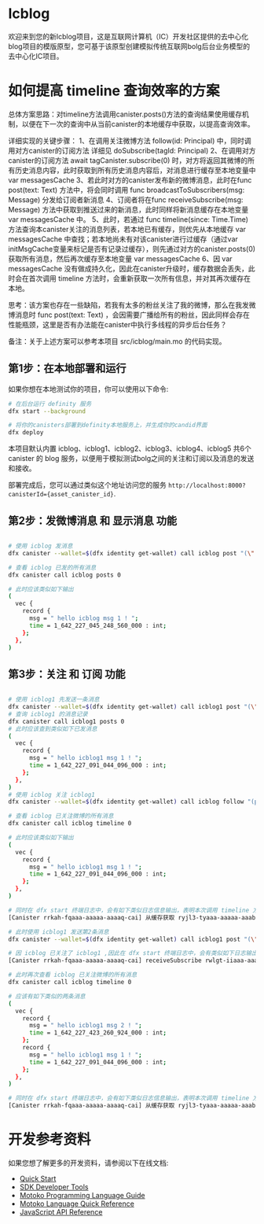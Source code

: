 # Icblog

欢迎来到您的新Icblog项目，这是互联网计算机（IC）开发社区提供的去中心化blog项目的模版原型，您可基于该原型创建模拟传统互联网bolg后台业务模型的去中心化IC项目。


# 如何提高 timeline 查询效率的方案

总体方案思路：对timeline方法调用canister.posts()方法的查询结果使用缓存机制，以便在下一次的查询中从当前canister的本地缓存中获取，以提高查询效率。

详细实现的关键步骤：
1、在调用关注微博方法 follow(id: Principal) 中，同时调用对方canister的订阅方法 详细见 doSubscribe(tagId: Principal)
2、在调用对方canister的订阅方法 await tagCanister.subscribe(0) 时，对方将返回其微博的所有历史消息内容，此时获取到所有历史消息内容后，对消息进行缓存至本地变量中var messagesCache
3、若此时对方的canister发布新的微博消息，此时在func post(text: Text) 方法中，将会同时调用 func broadcastToSubscribers(msg: Message) 分发给订阅者新消息
4、订阅者将在func receiveSubscribe(msg: Message) 方法中获取到推送过来的新消息，此时同样将新消息缓存在本地变量 var messagesCache 中。
5、此时，若通过 func timeline(since: Time.Time) 方法查询本canister关注的消息列表，若本地已有缓存，则优先从本地缓存 var messagesCache 中查找；若本地尚未有对该canister进行过缓存（通过var initMsgCache变量来标记是否有记录过缓存），则先通过对方的canister.posts(0)获取所有消息，然后再次缓存至本地变量 var messagesCache
6、因 var messagesCache 没有做成持久化，因此在canister升级时，缓存数据会丢失，此时会在首次调用 timeline 方法时，会重新获取一次所有信息，并对其再次缓存在本地。

思考：该方案也存在一些缺陷，若我有太多的粉丝关注了我的微博，那么在我发微博消息时 func post(text: Text) ，会因需要广播给所有的粉丝，因此同样会存在性能瓶颈，这里是否有办法能在canister中执行多线程的异步后台任务？

备注：关于上述方案可以参考本项目 src/icblog/main.mo 的代码实现。

## 第1步：在本地部署和运行

如果你想在本地测试你的项目，你可以使用以下命令:

```bash
# 在后台运行 definity 服务
dfx start --background

# 将你的canisters部署到definity本地服务上，并生成你的candid界面
dfx deploy
```

本项目默认内置 icblog、icblog1、icblog2、icblog3、icblog4、icblog5 共6个 canister 的 blog 服务，以便用于模拟测试bolg之间的关注和订阅以及消息的发送和接收。

部署完成后，您可以通过类似这个地址访问您的服务 `http://localhost:8000?canisterId={asset_canister_id}`.



## 第2步：发微博消息 和 显示消息 功能

```bash

# 使用 icblog 发消息
dfx canister --wallet=$(dfx identity get-wallet) call icblog post "(\" hello icblog msg 1 ! \")"

# 查看 icblog 已发的所有消息
dfx canister call icblog posts 0

# 此时应该类似如下输出
(
  vec {
    record {
      msg = " hello icblog msg 1 ! ";
      time = 1_642_227_045_248_560_000 : int;
    };
  },
)

```

## 第3步：关注 和 订阅 功能

```bash

# 使用 icblog1 先发送一条消息
dfx canister --wallet=$(dfx identity get-wallet) call icblog1 post "(\" hello icblog1 msg 1 ! \")"
# 查询 icblog1 的消息记录
dfx canister call icblog1 posts 0  
# 此时应该查到类似如下已发消息
(
  vec {
    record {
      msg = " hello icblog1 msg 1 ! ";
      time = 1_642_227_091_044_096_000 : int;
    };
  },
)
# 使用 icblog 关注 icblog1 
dfx canister --wallet=$(dfx identity get-wallet) call icblog follow "(principal \"$(dfx canister id icblog1)\")"

# 查看 icblog 已关注微博的所有消息
dfx canister call icblog timeline 0

# 此时应该类似如下输出
(
  vec {
    record {
      msg = " hello icblog1 msg 1 ! ";
      time = 1_642_227_091_044_096_000 : int;
    };
  },
)

# 同时在 dfx start 终端日志中，会有如下类似日志信息输出，表明本次调用 timeline 方法是从缓存中获取
[Canister rrkah-fqaaa-aaaaa-aaaaq-cai] 从缓存获取 ryjl3-tyaaa-aaaaa-aaaba-cai 消息数 1

# 此时使用 icblog1 发送第2条消息
dfx canister --wallet=$(dfx identity get-wallet) call icblog1 post "(\" hello icblog1 msg 2 ! \")"

# 因 icblog 已关注了 icblog1 ,因此在 dfx start 终端日志中，会有类似如下日志输出，表明 icblog 收到了 订阅 icblog1 推送过来的消息
[Canister rrkah-fqaaa-aaaaa-aaaaq-cai] receiveSubscribe rwlgt-iiaaa-aaaaa-aaaaa-cai 收到常规订阅 ryjl3-tyaaa-aaaaa-aaaba-cai 发的微博消息：  hello icblog1 msg 2 ! 

# 此时再次查看 icblog 已关注微博的所有消息
dfx canister call icblog timeline 0

# 应该有如下类似的两条消息
(
  vec {
    record {
      msg = " hello icblog1 msg 2 ! ";
      time = 1_642_227_423_260_924_000 : int;
    };
    record {
      msg = " hello icblog1 msg 1 ! ";
      time = 1_642_227_091_044_096_000 : int;
    };
  },
)

# 同时在 dfx start 终端日志中，会有如下类似日志信息输出，表明本次调用 timeline 方法是从缓存中获取
[Canister rrkah-fqaaa-aaaaa-aaaaq-cai] 从缓存获取 ryjl3-tyaaa-aaaaa-aaaba-cai 消息数 2

```


# 开发参考资料

如果您想了解更多的开发资料，请参阅以下在线文档:

- [Quick Start](https://sdk.dfinity.org/docs/quickstart/quickstart-intro.html)
- [SDK Developer Tools](https://sdk.dfinity.org/docs/developers-guide/sdk-guide.html)
- [Motoko Programming Language Guide](https://sdk.dfinity.org/docs/language-guide/motoko.html)
- [Motoko Language Quick Reference](https://sdk.dfinity.org/docs/language-guide/language-manual.html)
- [JavaScript API Reference](https://erxue-5aaaa-aaaab-qaagq-cai.raw.ic0.app)